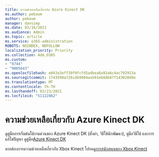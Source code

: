 ```yaml
---
title: ความช่วยเหลือเกี่ยวกับ Azure Kinect DK
ms.author: pebaum
author: pebaum
manager: dansimp
ms.date: 03/16/2021
ms.audience: Admin
ms.topic: article
ms.service: o365-administration
ROBOTS: NOINDEX, NOFOLLOW
localization_priority: Priority
ms.collection: Adm_O365
ms.custom:
- "9744"
- "9005643"
ms.openlocfilehash: e043a3eff39f9fcfd5adbea8a93a6c4ac792913a
ms.sourcegitcommit: 1f43598a726cdb9904aa501eb8db87f143020d9e
ms.translationtype: MT
ms.contentlocale: th-TH
ms.lasthandoff: 03/23/2021
ms.locfileid: "51122862"
---
```

# <a name="help-with-azure-kinect-dk"></a>ความช่วยเหลือเกี่ยวกับ Azure Kinect DK

ดูคู่มือการเริ่มต้นใช้งานด่วนของ Azure Kinect DK (ตั้งค่า, วิธีใช้นักพัฒนา), คู่มือวิธีใช้ และการแก้ไขปัญหา ดูคู่มือ[Azure Kinect DK](https://docs.microsoft.com/azure/kinect-dk/)


หากต้องการความช่วยเหลือเกี่ยวกับ Xbox Kinect โปรดดู[การสนับสนุนของ Xbox Kinect](https://www.xbox.com/Search?q=kinect&rtc=1#nav-support)